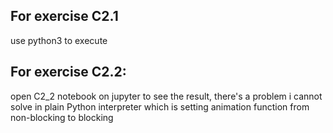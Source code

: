 ## For exercise C2.1 
use python3 to execute

## For exercise C2.2:
open C2_2 notebook on jupyter to see the result, there's a problem i cannot solve in plain Python interpreter which is setting animation function from non-blocking to blocking

